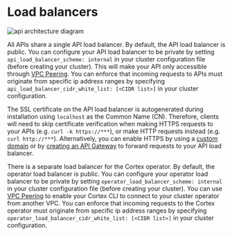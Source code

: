# Load balancers

![api architecture diagram](https://user-images.githubusercontent.com/808475/103417256-dd6e9700-4b3e-11eb-901e-90425f1f8fd4.png)

All APIs share a single API load balancer. By default, the API load balancer is public. You can configure your API load balancer to be private by setting `api_load_balancer_scheme: internal` in your cluster configuration file (before creating your cluster). This will make your API only accessible through [VPC Peering](../../guides/vpc-peering.md). You can enforce that incoming requests to APIs must originate from specific ip address ranges by specifying `api_load_balancer_cidr_white_list: [<CIDR list>]` in your cluster configuration.

The SSL certificate on the API load balancer is autogenerated during installation using `localhost` as the Common Name (CN). Therefore, clients will need to skip certificate verification when making HTTPS requests to your APIs (e.g. `curl -k https://***`), or make HTTP requests instead (e.g. `curl http://***`). Alternatively, you can enable HTTPS by using a [custom domain](../../guides/custom-domain.md) or by [creating an API Gateway](../../guides/api-gateway.md) to forward requests to your API load balancer.

There is a separate load balancer for the Cortex operator. By default, the operator load balancer is public. You can configure your operator load balancer to be private by setting `operator_load_balancer_scheme: internal` in your cluster configuration file (before creating your cluster). You can use [VPC Peering](../../guides/vpc-peering.md) to enable your Cortex CLI to connect to your cluster operator from another VPC. You can enforce that incoming requests to the Cortex operator must originate from specific ip address ranges by specifying `operator_load_balancer_cidr_white_list: [<CIDR list>]` in your cluster configuration.
